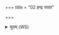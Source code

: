 +++
title = "02 इन्द्रः पपात"

+++
<details><summary>मूलम् (WS)</summary>

इन्द्रः पपात प्रथमः शतौदनां सप्तऋषिभ्यः सुमनस्यमानः ।  
तयासुराणां बलमोज आ ददे तया रुरोह विष्टपो देवलोकान्॥ २ ॥  
सप्तर्षि saptarshi  
  
विश्वामित्रोऽयं जमदग्निरत्रिर्भरद्वाजो गोतमोऽयं वसिष्ठः ॥  
इदं पक्वं कश्यपसप्तमाः प्राश्नन्तु प्रथमाः शतौदनाम् ॥ ३ ॥
</details>